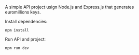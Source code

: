 ﻿A simple API project usign Node.js and Express.js that generates euromillions keys.

 Install dependencies:

```npm install```

Run API and project:

```npm run dev```

